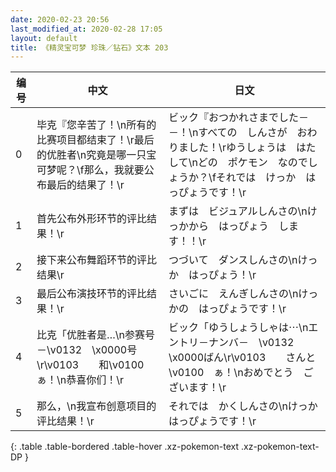 ```yaml
---
date: 2020-02-23 20:56
last_modified_at: 2020-02-28 17:05
layout: default
title: 《精灵宝可梦 珍珠／钻石》文本 203
---
```

| 编号 | 中文 | 日文 |
| ---- | ---- | ---- |
| 0 | 毕克『您辛苦了！\n所有的比赛项目都结束了！\r最后的优胜者\n究竟是哪一只宝可梦呢？\f那么，我就要公布最后的结果了！\r | ビック『おつかれさまでした－－！\nすべての　しんさが　おわりました！\rゆうしょうは　はたして\nどの　ポケモン　なのでしょうか？\fそれでは　けっか　はっぴょうです！\r |
| 1 | 首先公布外形环节的评比结果！\r | まずは　ビジュアルしんさの\nけっかから　はっぴょう　します！！\r |
| 2 | 接下来公布舞蹈环节的评比结果\r | つづいて　ダンスしんさの\nけっか　はっぴょう！\r |
| 3 | 最后公布演技环节的评比结果！\r | さいごに　えんぎしんさの\nけっかの　はっぴょうです！\r |
| 4 | 比克「优胜者是…\n参赛号－\v0132　\x0000号\r\v0103　　和\v0100　ぁ！\n恭喜你们！\r | ビック「ゆうしょうしゃは⋯\nエントリ－ナンバ－　\v0132　\x0000ばん\r\v0103　　さんと　\v0100　ぁ！\nおめでとう　ございます！\r |
| 5 | 那么，\n我宣布创意项目的评比结果！\r | それでは　かくしんさの\nけっかはっぴょうです！\r |
{: .table .table-bordered .table-hover .xz-pokemon-text .xz-pokemon-text-DP }